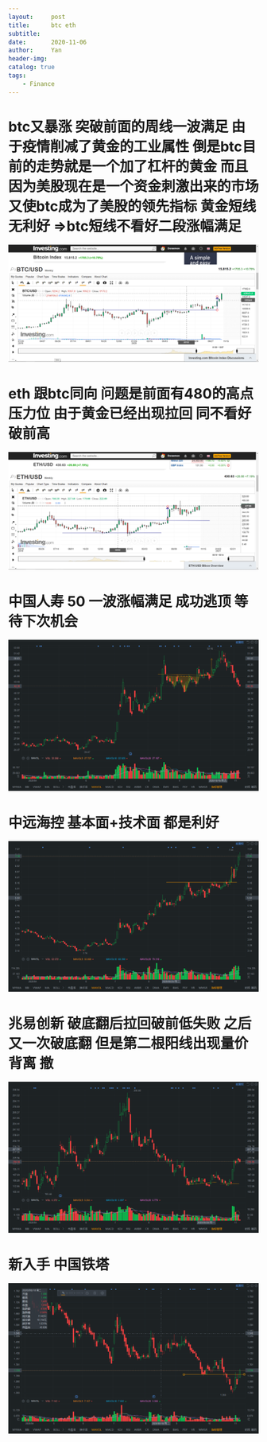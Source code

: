 ```yaml
---
layout:     post
title:      btc eth
subtitle:   
date:       2020-11-06
author:     Yan
header-img: 
catalog: true
tags:
    - Finance
---
```



# btc又暴涨 突破前面的周线一波满足 由于疫情削减了黄金的工业属性 倒是btc目前的走势就是一个加了杠杆的黄金 而且因为美股现在是一个资金刺激出来的市场 又使btc成为了美股的领先指标 黄金短线无利好 =>btc短线不看好二段涨幅满足 
![](/img/543cf0e7.png)

# eth 跟btc同向 问题是前面有480的高点 压力位 由于黄金已经出现拉回 同不看好破前高
![](/img/d048ea71.png)

# 中国人寿 50 一波涨幅满足 成功逃顶 等待下次机会
![](/img/96198919.png)

# 中远海控 基本面+技术面 都是利好
![](/img/2e45ad44.png)

# 兆易创新 破底翻后拉回破前低失败 之后又一次破底翻 但是第二根阳线出现量价背离 撤
![](/img/17c297c7.png)

# 新入手 中国铁塔
![](/img/38471b87.png)